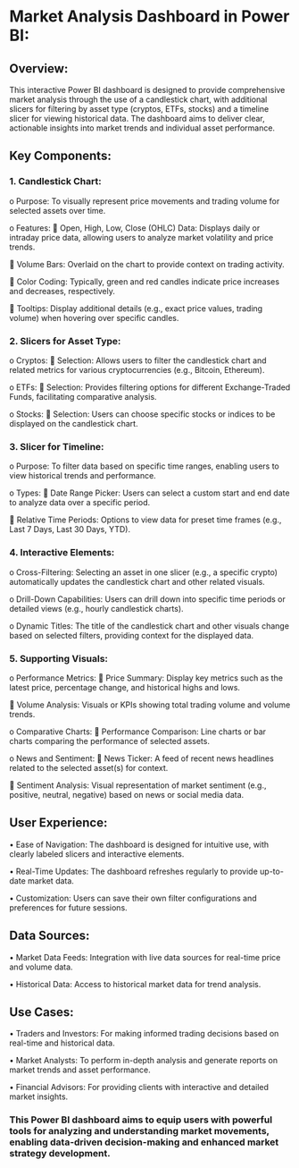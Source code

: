 # Market Analysis Dashboard in Power BI:

## Overview: 
This interactive Power BI dashboard is designed to provide comprehensive market analysis through the use of a candlestick chart, with additional slicers for filtering by asset type (cryptos, ETFs, stocks) and a timeline slicer for viewing historical data. The dashboard aims to deliver clear, actionable insights into market trends and individual asset performance.

## Key Components:

### 1.	Candlestick Chart:
o	Purpose: To visually represent price movements and trading volume for selected assets over time.

o	Features:
	Open, High, Low, Close (OHLC) Data: Displays daily or intraday price data, allowing users to analyze market volatility and price trends.

	Volume Bars: Overlaid on the chart to provide context on trading activity.

	Color Coding: Typically, green and red candles indicate price increases and decreases, respectively.

	Tooltips: Display additional details (e.g., exact price values, trading volume) when hovering over specific candles.


### 2.	Slicers for Asset Type:
o	Cryptos:
	Selection: Allows users to filter the candlestick chart and related metrics for various cryptocurrencies (e.g., Bitcoin, Ethereum).

o	ETFs:
	Selection: Provides filtering options for different Exchange-Traded Funds, facilitating comparative analysis.

o	Stocks:
	Selection: Users can choose specific stocks or indices to be displayed on the candlestick chart.


### 3.	Slicer for Timeline:
o	Purpose: To filter data based on specific time ranges, enabling users to view historical trends and performance.

o	Types:
	Date Range Picker: Users can select a custom start and end date to analyze data over a specific period.

	Relative Time Periods: Options to view data for preset time frames (e.g., Last 7 Days, Last 30 Days, YTD).


### 4.	Interactive Elements:
o	Cross-Filtering: Selecting an asset in one slicer (e.g., a specific crypto) automatically updates the candlestick chart and other related visuals.

o	Drill-Down Capabilities: Users can drill down into specific time periods or detailed views (e.g., hourly candlestick charts).

o	Dynamic Titles: The title of the candlestick chart and other visuals change based on selected filters, providing context for the displayed data.


### 5.	Supporting Visuals:
o	Performance Metrics:
	Price Summary: Display key metrics such as the latest price, percentage change, and historical highs and lows.

	Volume Analysis: Visuals or KPIs showing total trading volume and volume trends.

o	Comparative Charts:
	Performance Comparison: Line charts or bar charts comparing the performance of selected assets.

o	News and Sentiment:
	News Ticker: A feed of recent news headlines related to the selected asset(s) for context.

	Sentiment Analysis: Visual representation of market sentiment (e.g., positive, neutral, negative) based on news or social media data.


## User Experience:
•	Ease of Navigation: The dashboard is designed for intuitive use, with clearly labeled slicers and interactive elements.

•	Real-Time Updates: The dashboard refreshes regularly to provide up-to-date market data.

•	Customization: Users can save their own filter configurations and preferences for future sessions.


## Data Sources:
•	Market Data Feeds: Integration with live data sources for real-time price and volume data.

•	Historical Data: Access to historical market data for trend analysis.


## Use Cases:
•	Traders and Investors: For making informed trading decisions based on real-time and historical data.

•	Market Analysts: To perform in-depth analysis and generate reports on market trends and asset performance.

•	Financial Advisors: For providing clients with interactive and detailed market insights.


### This Power BI dashboard aims to equip users with powerful tools for analyzing and understanding market movements, enabling data-driven decision-making and enhanced market strategy development.

